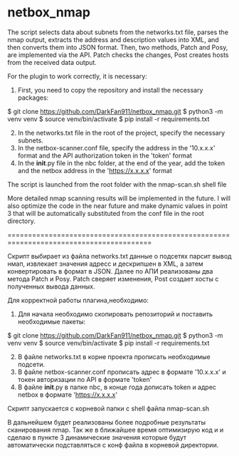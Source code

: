 # netbox_nmap

The script selects data about subnets from the networks.txt file, parses the nmap output, extracts the address and description values ​​into XML, and then converts them into JSON format.
Then, two methods, Patch and Posy, are implemented via the API. Patch checks the changes, Post creates hosts from the received data output.

For the plugin to work correctly, it is necessary:

1. First, you need to copy the repository and install the necessary packages:

  $ git clone https://github.com/DarkFan911/netbox_nmap.git
  $ python3 -m venv venv
  $ source venv/bin/activate
  $ pip install -r requirements.txt

2. In the networks.txt file in the root of the project, specify the necessary subnets.
3. In the netbox-scanner.conf file, specify the address in the '10.x.x.x' format and the API authorization token in the 'token' format
4. In the __init__.py file in the nbc folder, at the end of the year, add the token and the netbox address in the 'https://x.x.x.x' format

The script is launched from the root folder with the nmap-scan.sh shell file

More detailed nmap scanning results will be implemented in the future.
I will also optimize the code in the near future and make dynamic values ​​in point 3 that will be automatically substituted from the conf file in the root directory.

=========================================================================================

Скрипт выбирает из файла networks.txt данные о подсетях парсит вывод нмап, извлекает значения адресс и дескрипшен в XML, а затем конвертировать в формат в JSON.
Далее по АПИ реализованы два метода Patch и Posy. Patch сверяет изменения, Post создает хосты с полученных вывода данных.

Для корректной работы плагина,необходимо:

1. Для начала необходимо скопировать репозиторий и поставить необходимые пакеты:

  $ git clone https://github.com/DarkFan911/netbox_nmap.git
  $ python3 -m venv venv
  $ source venv/bin/activate
  $ pip install -r requirements.txt 

2. В файле networks.txt в корне проекта прописать необходимые подсети.
3. В файле netbox-scanner.conf прописать адрес в формате '10.x.x.x' и токен авторизации по API в формате 'token'
4. В файле __init__.py  в папке nbc, в конце года дописать token и адрес netbox в формате 'https://x.x.x.x'

Скрипт запускается с корневой папки с shell файла nmap-scan.sh

В дальнейшем будет реализованы более подробные результаты сканирования nmap.
Так же в ближайшее время оптимизирую код и и сделаю в пункте 3 динамические значения которые будут автоматически подставляться с конф файла в корневой директории.
